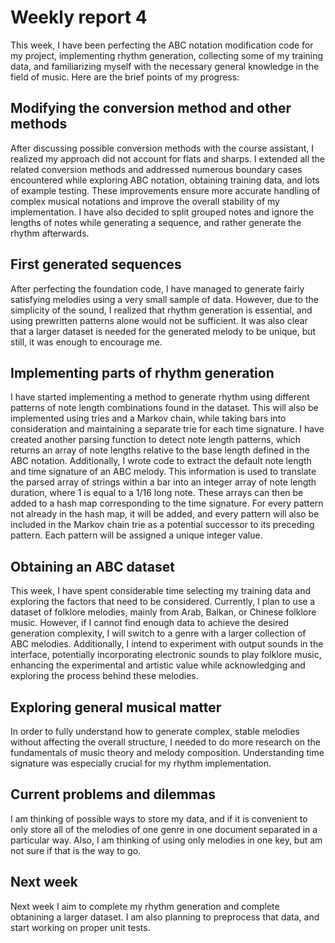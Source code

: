 # Weekly report 4

This week, I have been perfecting the ABC notation modification code for my project, implementing rhythm generation, collecting some of my training data, and familiarizing myself with the necessary general knowledge in the field of music. Here are the brief points of my progress:

## Modifying the conversion method and other methods

After discussing possible conversion methods with the course assistant, I realized my approach did not account for flats and sharps. I extended all the related conversion methods and addressed numerous boundary cases encountered while exploring ABC notation, obtaining training data, and lots of example testing. These improvements ensure more accurate handling of complex musical notations and improve the overall stability of my implementation. I have also decided to split grouped notes and ignore the lengths of notes while generating a sequence, and rather generate the rhythm afterwards. 

## First generated sequences

After perfecting the foundation code, I have managed to generate fairly satisfying melodies using a very small sample of data. However, due to the simplicity of the sound, I realized that rhythm generation is essential, and using prewritten patterns alone would not be sufficient. It was also clear that a larger dataset is needed for the generated melody to be unique, but still, it was enough to encourage me.

## Implementing parts of rhythm generation

I have started implementing a method to generate rhythm using different patterns of note length combinations found in the dataset. This will also be implemented using tries and a Markov chain, while taking bars into consideration and maintaining a separate trie for each time signature. I have created another parsing function to detect note length patterns, which returns an array of note lengths relative to the base length defined in the ABC notation. Additionally, I wrote code to extract the default note length and time signature of an ABC melody. This information is used to translate the parsed array of strings within a bar into an integer array of note length duration, where 1 is equal to a 1/16 long note. These arrays can then be added to a hash map corresponding to the time signature. For every pattern not already in the hash map, it will be added, and every pattern will also be included in the Markov chain trie as a potential successor to its preceding pattern. Each pattern will be assigned a unique integer value.

## Obtaining an ABC dataset

This week, I have spent considerable time selecting my training data and exploring the factors that need to be considered. Currently, I plan to use a dataset of folklore melodies, mainly from Arab, Balkan, or Chinese folklore music. However, if I cannot find enough data to achieve the desired generation complexity, I will switch to a genre with a larger collection of ABC melodies. Additionally, I intend to experiment with output sounds in the interface, potentially incorporating electronic sounds to play folklore music, enhancing the experimental and artistic value while acknowledging and exploring the process behind these melodies.

##  Exploring general musical matter

In order to fully understand how to generate complex, stable melodies without affecting the overall structure, I needed to do more research on the fundamentals of music theory and melody composition. Understanding time signature was especially crucial for my rhythm implementation.

## Current problems and dilemmas

I am thinking of possible ways to store my data, and if it is convenient to only store all of the melodies of one genre in one document separated in a particular way. Also, I am thinking of using only melodies in one key, but am not sure if that is the way to go.

## Next week 

Next week I aim to complete my rhythm generation and complete obtanining a larger dataset. I am also planning to preprocess that data, and start working on proper unit tests.
